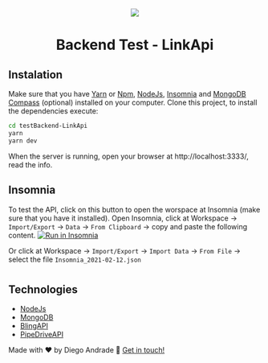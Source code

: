 <h1 align='center'>
    <img src="https://avatars.githubusercontent.com/u/38729977?s=200&v=4"/>
</h1>

<h1 align="center">Backend Test - LinkApi</h1>

## Instalation
Make sure that you have [Yarn](https://yarnpkg.com/) or [Npm](https://www.npmjs.com/), [NodeJs](https://nodejs.org/en/), [Insomnia](https://insomnia.rest/download/) and [MongoDB Compass](https://www.mongodb.com/products/compass) (optional) installed on your computer.
Clone this project, to install the dependencies execute:
```bash
cd testBackend-LinkApi
yarn
yarn dev
```
When the server is running, open your browser at http://localhost:3333/, read the info.

## Insomnia 
To test the API, click on this button to open the worspace at Insomnia (make sure that you have it installed). Open Insomnia, click at Workspace → `Import/Export` → `Data` → `From Clipboard` → copy and paste the following content. <a href="https://insomnia.rest/run/?label=Backend%20Test%20-LinkApi&uri=https%3A%2F%2Fraw.githubusercontent.com%2FdiegoAndrade777%2FtestBackend-LinkApi%2Fmain%2FInsomnia_2021-02-12" target="_blank"><img src="https://insomnia.rest/images/run.svg" alt="Run in Insomnia"></a> 

Or click at Workspace → `Import/Export` → `Import Data` → `From File` → select the file `Insomnia_2021-02-12.json`

<h1 align='center'>
    
</h1>

## Technologies
- [NodeJs](https://nodejs.org/en/)
- [MongoDB](https://www.mongodb.com/products)
- [BlingAPI](https://www.bling.com.br/b/home)
- [PipeDriveAPI](https://developers.pipedrive.com/)


Made with ♥ by Diego Andrade :wave: [Get in touch!](https://www.linkedin.com/in/diego-rodrigo-de-andrade-98a0271a0/)
